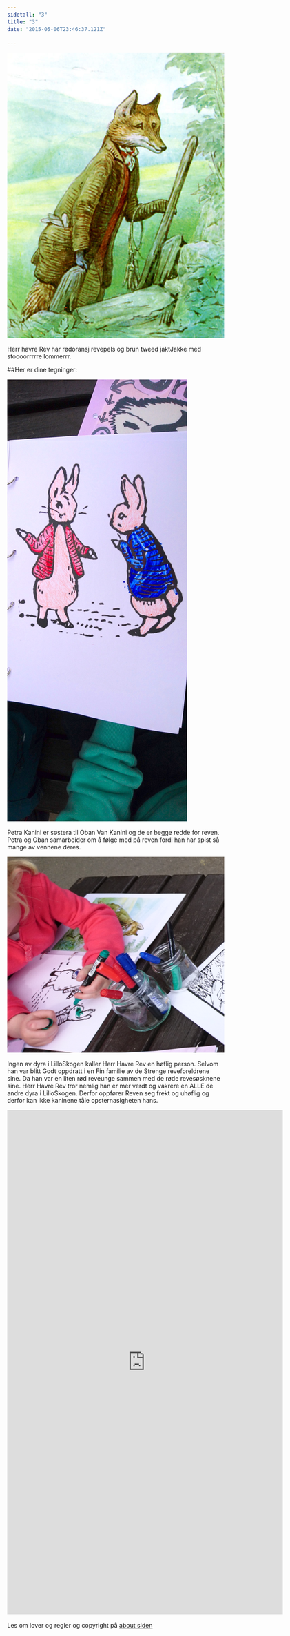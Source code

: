 ```yaml
---
sidetall: "3"
title: "3"
date: "2015-05-06T23:46:37.121Z"

---
```


![Geir Gliser'n Grevling & Herr Havre Rev](./image001.jpg)

Herr havre Rev har rødoransj revepels og brun tweed jaktJakke med stoooorrrrre lommerrr.

##Her er dine tegninger:

![Amund_kaniner_side_3](./Amund_kaniner_side_3.JPG)

Petra Kanini er søstera til Oban Van Kanini og de er begge redde for reven. Petra og Oban samarbeider om å følge med på reven fordi han har spist så mange av vennene deres.


![Ida_side_2_](./Ida_side_2.png)

Ingen av dyra i LilloSkogen kaller Herr Havre Rev en høflig person. Selvom han var blitt Godt oppdratt i en Fin familie av de Strenge reveforeldrene sine. Da han var en liten rød reveunge sammen med de røde revesøsknene sine. Herr Havre Rev tror nemlig han er mer verdt og vakrere en ALLE de andre dyra i LilloSkogen. Derfor oppfører Reven seg frekt og uhøflig og derfor kan ikke kaninene tåle opsternasigheten hans.

<!-- ![Viktor_side_2_](./Viktor2.png) -->




<iframe src="https://docs.google.com/forms/d/e/1FAIpQLSdaU1qxlU76iRXUClnxtVycECOt0wqjnCQ8tT6mIzPJxbwDUg/viewform?embedded=true" width="640" height="1168" frameborder="0" marginheight="0" marginwidth="0">Loading...</iframe>


<!--
![Geir Gliser'n Grevling & Herr Havre Rev](./image002.jpg)
##Her er dine tegninger:

![XX_side_x_](./x.png)

![XX_side_x_](./x.png)

![XX_side_x_](./x.png)


##Tusen takk
for at du var dugnadsdeltager og lastet opp en tegning til vår felles [Gatsby barnebokbutikk](https://www.gatsbyjs.org/tutorial/).

Hilsen Lillian 🦄 og Ola 😺 i laboraturiet i det bittelille Hvite Hus på Rodeløkka, Oslo, Norway, Earth, next to Venus.

Last opp en tegning til, men husk at Lillian 🦄 og Ola 😺 må lime inn tegningen din før den blir synlig på internett.


<iframe src="https://docs.google.com/forms/d/e/1FAIpQLSdaU1qxlU76iRXUClnxtVycECOt0wqjnCQ8tT6mIzPJxbwDUg/viewform?embedded=true" width="640" height="668" frameborder="0" marginheight="0" marginwidth="0">Loading...</iframe>
-->
Les om lover og regler og copyright
på [about siden](/about/)

